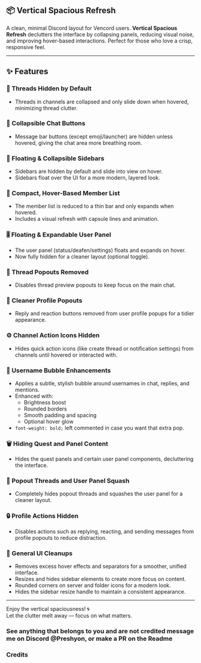 
## 📦 Vertical Spacious Refresh 

A clean, minimal Discord layout for Vencord users. **Vertical Spacious Refresh** declutters the interface by collapsing panels, reducing visual noise, and improving hover-based interactions. Perfect for those who love a crisp, responsive feel.

---

## ✨ Features

### 🔻 Threads Hidden by Default
- Threads in channels are collapsed and only slide down when hovered, minimizing thread clutter.

### 🧹 Collapsible Chat Buttons
- Message bar buttons (except emoji/launcher) are hidden unless hovered, giving the chat area more breathing room.

### 🧭 Floating & Collapsible Sidebars
- Sidebars are hidden by default and slide into view on hover.
- Sidebars float over the UI for a more modern, layered look.

### 👥 Compact, Hover-Based Member List
- The member list is reduced to a thin bar and only expands when hovered.
- Includes a visual refresh with capsule lines and animation.

### 🎚️ Floating & Expandable User Panel
- The user panel (status/deafen/settings) floats and expands on hover.
- Now fully hidden for a cleaner layout (optional toggle).

### 🧵 Thread Popouts Removed
- Disables thread preview popouts to keep focus on the main chat.

### 🔕 Cleaner Profile Popouts
- Reply and reaction buttons removed from user profile popups for a tidier appearance.

### ⚙️ Channel Action Icons Hidden
- Hides quick action icons (like create thread or notification settings) from channels until hovered or interacted with.

### 💬 Username Bubble Enhancements
- Applies a subtle, stylish bubble around usernames in chat, replies, and mentions.
- Enhanced with:
  - Brightness boost
  - Rounded borders
  - Smooth padding and spacing
  - Optional hover glow
- `font-weight: bold;` left commented in case you want that extra pop.

### 🗑️ Hiding Quest and Panel Content
- Hides the quest panels and certain user panel components, decluttering the interface.

### 🧩 Popout Threads and User Panel Squash
- Completely hides popout threads and squashes the user panel for a cleaner layout.

### 🔒 Profile Actions Hidden
- Disables actions such as replying, reacting, and sending messages from profile popouts to reduce distraction.

### 🔲 General UI Cleanups
- Removes excess hover effects and separators for a smoother, unified interface.
- Resizes and hides sidebar elements to create more focus on content.
- Rounded corners on server and folder icons for a modern look.
- Hides the sidebar resize handle to maintain a consistent appearance.

---

Enjoy the vertical spaciousness! 🌀  
Let the clutter melt away — focus on what matters.



### See anything that belongs to you and are not credited message me on Discord @Preshyon, or make a PR on the Readme ###

### Credits ###
